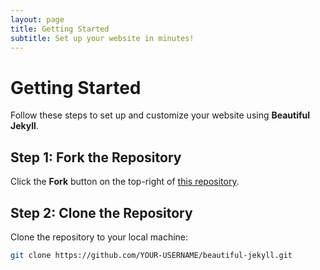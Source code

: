```yaml
---
layout: page
title: Getting Started
subtitle: Set up your website in minutes!
---
```


# Getting Started

Follow these steps to set up and customize your website using **Beautiful Jekyll**.

## Step 1: Fork the Repository  
Click the **Fork** button on the top-right of [this repository](https://github.com/daattali/beautiful-jekyll).

## Step 2: Clone the Repository  
Clone the repository to your local machine:

```bash
git clone https://github.com/YOUR-USERNAME/beautiful-jekyll.git

